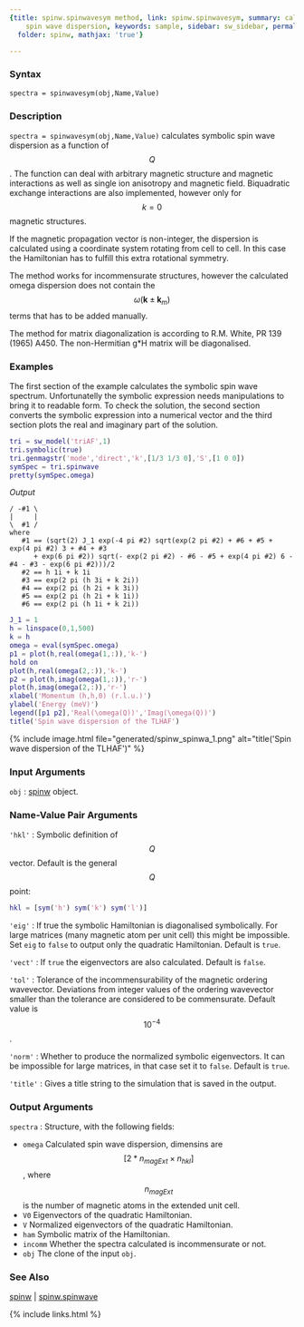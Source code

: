 ```yaml
---
{title: spinw.spinwavesym method, link: spinw.spinwavesym, summary: calculates symbolic
    spin wave dispersion, keywords: sample, sidebar: sw_sidebar, permalink: spinw_spinwavesym,
  folder: spinw, mathjax: 'true'}

---
```

  
### Syntax
  
`spectra = spinwavesym(obj,Name,Value)`
  
### Description
  
`spectra = spinwavesym(obj,Name,Value)` calculates symbolic spin wave
dispersion as a function of $$Q$$. The function can deal with arbitrary
magnetic structure and magnetic interactions as well as single ion
anisotropy and magnetic field. Biquadratic exchange interactions are also
implemented, however only for $$k=0$$ magnetic structures.
  
If the magnetic propagation vector is non-integer, the dispersion is
calculated using a coordinate system rotating from cell to cell. In this
case the Hamiltonian has to fulfill this extra rotational symmetry.
   
The method works for incommensurate structures, however the calculated
omega dispersion does not contain the $$\omega(\mathbf{k}\pm \mathbf{k}_m)$$ terms that has to be
added manually.
   
The method for matrix diagonalization is according to R.M. White, PR 139
(1965) A450. The non-Hermitian g*H matrix will be diagonalised.
   
### Examples
 
The first section of the example calculates the symbolic spin wave
spectrum. Unfortunatelly the symbolic expression needs manipulations to
bring it to readable form. To check the solution, the second section
converts the symbolic expression into a numerical vector and the third
section plots the real and imaginary part of the solution.
 
```matlab
tri = sw_model('triAF',1)
tri.symbolic(true)
tri.genmagstr('mode','direct','k',[1/3 1/3 0],'S',[1 0 0])
symSpec = tri.spinwave
pretty(symSpec.omega)
```
*Output*
```
/ -#1 \
|     |
\  #1 /
where
   #1 == (sqrt(2) J_1 exp(-4 pi #2) sqrt(exp(2 pi #2) + #6 + #5 + exp(4 pi #2) 3 + #4 + #3
      + exp(6 pi #2)) sqrt(- exp(2 pi #2) - #6 - #5 + exp(4 pi #2) 6 - #4 - #3 - exp(6 pi #2)))/2
   #2 == h 1i + k 1i
   #3 == exp(2 pi (h 3i + k 2i))
   #4 == exp(2 pi (h 2i + k 3i))
   #5 == exp(2 pi (h 2i + k 1i))
   #6 == exp(2 pi (h 1i + k 2i))
```
 
```matlab
J_1 = 1
h = linspace(0,1,500)
k = h
omega = eval(symSpec.omega)
p1 = plot(h,real(omega(1,:)),'k-')
hold on
plot(h,real(omega(2,:)),'k-')
p2 = plot(h,imag(omega(1,:)),'r-')
plot(h,imag(omega(2,:)),'r-')
xlabel('Momentum (h,h,0) (r.l.u.)')
ylabel('Energy (meV)')
legend([p1 p2],'Real(\omega(Q))','Imag(\omega(Q))')
title('Spin wave dispersion of the TLHAF')
```
 
{% include image.html file="generated/spinw_spinwa_1.png" alt="title('Spin wave dispersion of the TLHAF')" %}
 
### Input Arguments
  
`obj`
: [spinw](spinw) object.
  
### Name-Value Pair Arguments
  
`'hkl'`
: Symbolic definition of $$Q$$ vector. Default is the general $$Q$$
  point:
  ```matlab
  hkl = [sym('h') sym('k') sym('l')]
  ```
  
`'eig'`
: If true the symbolic Hamiltonian is diagonalised symbolically. For
  large matrices (many magnetic atom per unit cell) this might be
  impossible. Set `eig` to `false` to output only the quadratic
  Hamiltonian. Default is `true`.
  
`'vect'`
: If `true` the eigenvectors are also calculated. Default is `false`.
  
`'tol'`
: Tolerance of the incommensurability of the magnetic
  ordering wavevector. Deviations from integer values of the
  ordering wavevector smaller than the tolerance are
  considered to be commensurate. Default value is $$10^{-4}$$.
  
`'norm'`
: Whether to produce the normalized symbolic eigenvectors. It can be
  impossible for large matrices, in that case set it to
  `false`. Default is `true`.
  
`'title'`
: Gives a title string to the simulation that is saved in the
  output.
 
### Output Arguments
 
`spectra`
: Structure, with the following fields:
  * `omega`   Calculated spin wave dispersion, dimensins are
              $$[2*n_{magExt}\times n_{hkl}]$$, where $$n_{magExt}$$ is the number of magnetic
              atoms in the extended unit cell.
  * `V0`      Eigenvectors of the quadratic Hamiltonian.
  * `V`       Normalized eigenvectors of the quadratic Hamiltonian.
  * `ham`     Symbolic matrix of the Hamiltonian.
  * `incomm`  Whether the spectra calculated is incommensurate or not.
  * `obj`     The clone of the input `obj`.
 
### See Also
 
[spinw](spinw) \| [spinw.spinwave](spinw_spinwave)
 

{% include links.html %}
